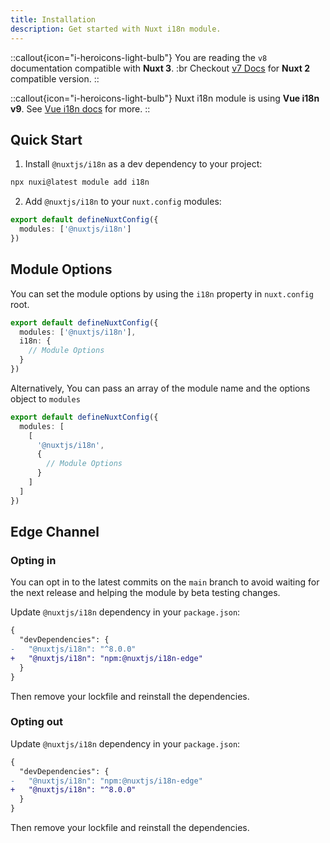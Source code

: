 ```yaml
---
title: Installation
description: Get started with Nuxt i18n module.
---
```


::callout{icon="i-heroicons-light-bulb"}
You are reading the `v8` documentation compatible with **Nuxt 3**. :br Checkout [v7 Docs](/docs/v7) for **Nuxt 2** compatible version.
::

::callout{icon="i-heroicons-light-bulb"}
Nuxt i18n module is using **Vue i18n v9**. See [Vue i18n docs](https://vue-i18n.intlify.dev/) for more.
::

## Quick Start

1. Install `@nuxtjs/i18n` as a dev dependency to your project:
```bash
npx nuxi@latest module add i18n
```

2. Add `@nuxtjs/i18n` to your `nuxt.config` modules:

```ts [nuxt.config.ts]
export default defineNuxtConfig({
  modules: ['@nuxtjs/i18n']
})
```

## Module Options

You can set the module options by using the `i18n` property in `nuxt.config` root.

```ts [nuxt.config.ts]
export default defineNuxtConfig({
  modules: ['@nuxtjs/i18n'],
  i18n: {
    // Module Options
  }
})
```

Alternatively, You can pass an array of the module name and the options object to `modules`

```ts [nuxt.config.ts]
export default defineNuxtConfig({
  modules: [
    [
      '@nuxtjs/i18n',
      {
        // Module Options
      }
    ]
  ]
})
```

## Edge Channel

### Opting in

You can opt in to the latest commits on the `main` branch to avoid waiting for the next release and helping the module by beta testing changes.

Update `@nuxtjs/i18n` dependency in your `package.json`:

```diff [package.json]
{
  "devDependencies": {
-   "@nuxtjs/i18n": "^8.0.0"
+   "@nuxtjs/i18n": "npm:@nuxtjs/i18n-edge"
  }
}
```

Then remove your lockfile and reinstall the dependencies.

### Opting out

Update `@nuxtjs/i18n` dependency in your `package.json`:

```diff [package.json]
{
  "devDependencies": {
-   "@nuxtjs/i18n": "npm:@nuxtjs/i18n-edge"
+   "@nuxtjs/i18n": "^8.0.0"
  }
}
```

Then remove your lockfile and reinstall the dependencies.
